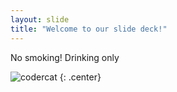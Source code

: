 ```yaml
---
layout: slide
title: "Welcome to our slide deck!"
---
```


 
No smoking! Drinking only

![codercat](https://octodex.github.com/codercat.jpg)
{: .center}

